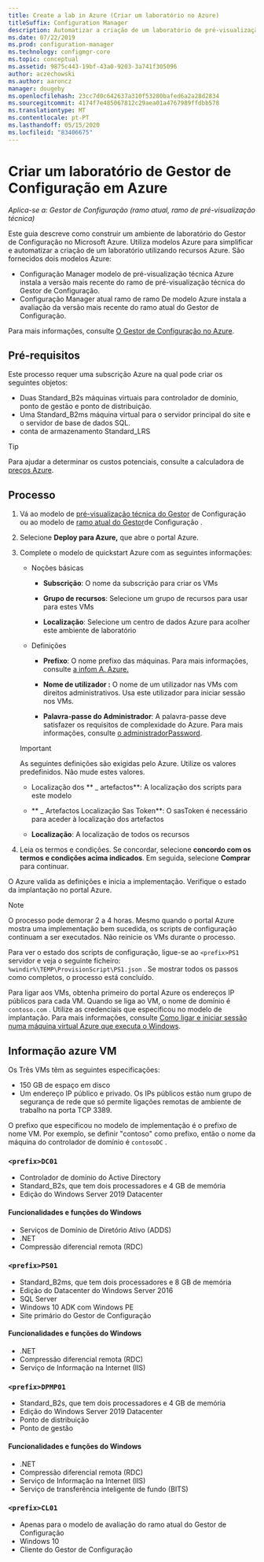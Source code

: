 ```yaml
---
title: Create a lab in Azure (Criar um laboratório no Azure)
titleSuffix: Configuration Manager
description: Automatizar a criação de um laboratório de pré-visualização técnica do Gestor de Configuração ou de um laboratório de avaliação de ramo atual utilizando modelos Azure
ms.date: 07/22/2019
ms.prod: configuration-manager
ms.technology: configmgr-core
ms.topic: conceptual
ms.assetid: 9875c443-19bf-43a0-9203-3a741f305096
author: aczechowski
ms.author: aaroncz
manager: dougeby
ms.openlocfilehash: 23cc7d0c642637a310f53280bafed6a2a28d2834
ms.sourcegitcommit: 4174f7e485067812c29aea01a4767989ffdbb578
ms.translationtype: MT
ms.contentlocale: pt-PT
ms.lasthandoff: 05/15/2020
ms.locfileid: "83406675"
---
```

# <a name="create-a-configuration-manager-lab-in-azure"></a>Criar um laboratório de Gestor de Configuração em Azure

*Aplica-se a: Gestor de Configuração (ramo atual, ramo de pré-visualização técnica)*

<!--3556017-->

Este guia descreve como construir um ambiente de laboratório do Gestor de Configuração no Microsoft Azure. Utiliza modelos Azure para simplificar e automatizar a criação de um laboratório utilizando recursos Azure. São fornecidos dois modelos Azure: 

- Configuração Manager modelo de pré-visualização técnica Azure instala a versão mais recente do ramo de pré-visualização técnica do Gestor de Configuração.
- Configuração Manager atual ramo de ramo De modelo Azure instala a avaliação da versão mais recente do ramo atual do Gestor de Configuração. 

Para mais informações, consulte [O Gestor de Configuração no Azure](../understand/configuration-manager-on-azure.md).



## <a name="prerequisites"></a>Pré-requisitos

Este processo requer uma subscrição Azure na qual pode criar os seguintes objetos: 
- Duas Standard_B2s máquinas virtuais para controlador de domínio, ponto de gestão e ponto de distribuição.
- Uma Standard_B2ms máquina virtual para o servidor principal do site e o servidor de base de dados SQL.
- conta de armazenamento Standard_LRS

> [!Tip]  
> Para ajudar a determinar os custos potenciais, consulte a calculadora de [preços Azure](https://azure.microsoft.com/pricing/calculator/).  



## <a name="process"></a>Processo

1. Vá ao modelo de [pré-visualização técnica do Gestor](https://azure.microsoft.com/resources/templates/sccm-technicalpreview/) de Configuração ou ao modelo de [ramo atual do Gestor](https://azure.microsoft.com/resources/templates/sccm-currentbranch/)de Configuração .  

2. Selecione **Deploy para Azure,** que abre o portal Azure.  

3. Complete o modelo de quickstart Azure com as seguintes informações:

    - Noções básicas  

        - **Subscrição**: O nome da subscrição para criar os VMs  

        - **Grupo de recursos**: Selecione um grupo de recursos para usar para estes VMs  

        - **Localização**: Selecione um centro de dados Azure para acolher este ambiente de laboratório  

    - Definições  

        - **Prefixo**: O nome prefixo das máquinas. Para mais informações, consulte [a infom A. Azure.](#azure-vm-info)  

        - **Nome de utilizador :** O nome de um utilizador nas VMs com direitos administrativos. Usa este utilizador para iniciar sessão nos VMs.  

        - **Palavra-passe do Administrador**: A palavra-passe deve satisfazer os requisitos de complexidade do Azure. Para mais informações, consulte [o administradorPassword](https://docs.microsoft.com/rest/api/compute/virtualmachines/createorupdate#osprofile).  

    > [!Important]  
    > As seguintes definições são exigidas pelo Azure. Utilize os valores predefinidos. Não mude estes valores.  
    > 
    > - Localização dos ** \_ artefactos**: A localização dos scripts para este modelo <!-- https://raw.githubusercontent.com/Azure/azure-quickstart-templates/master/sccm-technicalpreview/ -->  
    >
    > - ** \_ Artefactos Localização Sas Token**: O sasToken é necessário para aceder à localização dos artefactos  
    > 
    > - **Localização**: A localização de todos os recursos

4. Leia os termos e condições. Se concordar, selecione **concordo com os termos e condições acima indicados**. Em seguida, selecione **Comprar** para continuar. 

O Azure valida as definições e inicia a implementação. Verifique o estado da implantação no portal Azure. 

> [!NOTE]
> O processo pode demorar 2 a 4 horas. Mesmo quando o portal Azure mostra uma implementação bem sucedida, os scripts de configuração continuam a ser executados. Não reinicie os VMs durante o processo.

Para ver o estado dos scripts de configuração, ligue-se ao `<prefix>PS1` servidor e veja o seguinte ficheiro: `%windir%\TEMP\ProvisionScript\PS1.json` . Se mostrar todos os passos como completos, o processo está concluído.

Para ligar aos VMs, obtenha primeiro do portal Azure os endereços IP públicos para cada VM. Quando se liga ao VM, o nome de domínio é `contoso.com` . Utilize as credenciais que especificou no modelo de implantação. Para mais informações, consulte [Como ligar e iniciar sessão numa máquina virtual Azure que executa o Windows](https://docs.microsoft.com/azure/virtual-machines/windows/connect-logon).



## <a name="azure-vm-info"></a>Informação azure VM

Os Três VMs têm as seguintes especificações:
- 150 GB de espaço em disco
- Um endereço IP público e privado. Os IPs públicos estão num grupo de segurança de rede que só permite ligações remotas de ambiente de trabalho na porta TCP 3389. 

O prefixo que especificou no modelo de implementação é o prefixo de nome VM. Por exemplo, se definir "contoso" como prefixo, então o nome da máquina do controlador de domínio é `contosoDC` .


### `<prefix>DC01`

- Controlador de domínio do Active Directory
- Standard_B2s, que tem dois processadores e 4 GB de memória
- Edição do Windows Server 2019 Datacenter

#### <a name="windows-features-and-roles"></a>Funcionalidades e funções do Windows
- Serviços de Domínio de Diretório Ativo (ADDS)
- .NET
- Compressão diferencial remota (RDC)


### `<prefix>PS01`

- Standard_B2ms, que tem dois processadores e 8 GB de memória
- Edição do Datacenter do Windows Server 2016
- SQL Server
- Windows 10 ADK com Windows PE 
- Site primário do Gestor de Configuração

#### <a name="windows-features-and-roles"></a>Funcionalidades e funções do Windows
- .NET
- Compressão diferencial remota (RDC) 
- Serviço de Informação na Internet (IIS)


### `<prefix>DPMP01`

- Standard_B2s, que tem dois processadores e 4 GB de memória
- Edição do Windows Server 2019 Datacenter
- Ponto de distribuição
- Ponto de gestão

#### <a name="windows-features-and-roles"></a>Funcionalidades e funções do Windows
- .NET
- Compressão diferencial remota (RDC) 
- Serviço de Informação na Internet (IIS)
- Serviço de transferência inteligente de fundo (BITS)

### `<prefix>CL01`

- Apenas para o modelo de avaliação do ramo atual do Gestor de Configuração
- Windows 10
- Cliente do Gestor de Configuração
